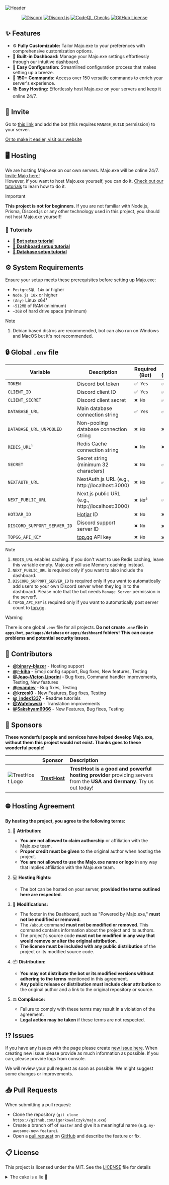 ![Header](https://github.com/IgorKowalczyk/majo.exe/assets/49127376/8fd53e0b-1902-460c-9d6c-7d42ea84f8bb)

<p align="center">
 <a href="https://majoexe.xyz/server"><img src="https://img.shields.io/discord/695282860399001640?color=%234552ef&logo=discord&label=Discord&style=flat&logoColor=fff" alt="Discord" /></a>
 <a href="https://www.npmjs.com/package/discord.js"><img src="https://img.shields.io/badge/Discord.js-v14-%234552ef?style=flat&logo=npm&logoColor=fff" alt="Discord.js" /></a>
 <a href="https://majoexe.xyz/"><img src="https://img.shields.io/github/actions/workflow/status/igorkowalczyk/majo.exe/codeql-analysis.yml?branch=master&style=flat&label=CodeQL&logo=github&color=%234552ef" alt="CodeQL Checks" /></a>
 <a href="https://majoexe.xyz"><img src="https://img.shields.io/github/license/igorkowalczyk/majo.exe?style=flat&;logo=github&label=License&color=%234552ef" alt="GitHub License" /></a>
</p>

## ✨ Features

- ⚙️ **Fully Customizable:** Tailor Majo.exe to your preferences with comprehensive customization options.
- 🌆 **Built-in Dashboard:** Manage your Majo.exe settings effortlessly through our intuitive dashboard.
- 📝 **Easy Configuration:** Streamlined configuration process that makes setting up a breeze.
- 💯 **150+ Commands:** Access over 150 versatile commands to enrich your server's experience.
- 📚 **Easy Hosting:** Effortlessly host Majo.exe on your servers and keep it online 24/7.

## 🔗 Invite

Go to [this link](https://discord.com/oauth2/authorize/?permissions=4294967287&scope=bot%20applications.commands&client_id=949342410150924319) and add the bot (this requires `MANAGE_GUILD` permission) to your server.

[Or to make it easier, visit our website](https://majoexe.xyz/)

## 🖥️ Hosting

We are hosting Majo.exe on our own servers. Majo.exe will be online 24/7. [Invite Majo here!](https://majoexe.xyz/api/invite)  
However, if you want to host Majo.exe yourself, you can do it. [Check out our tutorials](#-tutorials) to learn how to do it.

<!-- prettier-ignore-start -->
> [!IMPORTANT]
> **This project is not for beginners.** If you are not familiar with Node.js, Prisma, Discord.js or any other technology used in this project, you should not host Majo.exe yourself!
<!-- prettier-ignore-end -->

### 📝 Tutorials

- **[🤖 Bot setup tutorial](/apps/bot/README.md)**
- **[🔩 Dashboard setup tutorial](/apps/dashboard/README.md)**
- **[📝 Database setup tutorial](/packages/database/README.md)**

## ⚙️ System Requirements

Ensure your setup meets these prerequisites before setting up Majo.exe:

- `PostgreSQL 14x` or higher
- `Node.js 18x` or higher
- `(Any)` Linux x64¹
- `~512MB` of RAM (minimum)
- `~3GB` of hard drive space (minimum)

<!-- prettier-ignore-start -->
> [!NOTE]
> 1. Debian based distros are recommended, bot can also run on Windows and MacOS but it's not recommended.
<!-- prettier-ignore-end -->

## 🔒 Global `.env` file

| Variable                    | Description                                      | Required (Bot) | Required (Dashboard) |
| --------------------------- | ------------------------------------------------ | -------------- | -------------------- |
| `TOKEN`                     | Discord bot token                                | `✅ Yes`       | `✅ Yes`             |
| `CLIENT_ID`                 | Discord client ID                                | `✅ Yes`       | `✅ Yes`             |
| `CLIENT_SECRET`             | Discord client secret                            | `❌ No`        | `✅ Yes`             |
| `DATABASE_URL`              | Main database connection string                  | `✅ Yes`       | `✅ Yes`             |
| `DATABASE_URL_UNPOOLED`                | Non-pooling database connection string           | `❌ No`        | `❌ No`              |
| `REDIS_URL`¹                | Redis Cache connection string                    | `❌ No`        | `❌ No`              |
| `SECRET`                    | Secret string (minimum 32 characters)            | `❌ No`        | `✅ Yes`             |
| `NEXTAUTH_URL`              | NextAuth.js URL (e.g., http://localhost:3000)    | `❌ No`        | `✅ Yes`             |
| `NEXT_PUBLIC_URL`           | Next.js public URL (e.g., http://localhost:3000) | `❌ No`²       | `✅ Yes`             |
| `HOTJAR_ID`                 | [Hotjar](https://hotjar.com) ID                  | `❌ No`        | `❌ No`              |
| `DISCORD_SUPPORT_SERVER_ID` | Discord support server ID                        | `❌ No`        | `❌ No`³             |
| `TOPGG_API_KEY`             | [top.gg](https://top.gg) API key                 | `❌ No`        | `❌ No`⁴             |

<!-- prettier-ignore-start -->
> [!NOTE]
> 1. `REDIS_URL` enables caching. If you don't want to use Redis caching, leave this variable empty. Majo.exe will use Memory caching instead.  
> 2. `NEXT_PUBLIC_URL` is required only if you want to also include the dashboard.  
> 3. `DISCORD_SUPPORT_SERVER_ID` is required only if you want to automatically add users to your own Discord server when they log in to the dashboard. Please note that the bot needs `Manage Server` permission in the server!\
> 4. `TOPGG_API_KEY` is required only if you want to automatically post server count to [top.gg](https://top.gg).

<!-- prettier-ignore-end -->

> [!WARNING]
> There is one global `.env` file for all projects. **Do not create `.env` file in `apps/bot`, `packages/database` or `apps/dashboard` folders!** **This can cause problems and potential security issues.**

## 📝 Contributors

- [**@binary-blazer**](https://github.com/binary-blazer) - Hosting support
- [**@r-kjha**](https://github.com/r-kjha) - Emoji config support, Bug fixes, New features, Testing
- [**@Joao-Victor-Liporini**](https://github.com/Joao-Victor-Liporini) - Bug fixes, Command handler improvements, Testing, New features
- [**@evandev**](https://github.com/xefew) - Bug fixes, Testing
- [**@krzesl0**](https://github.com/krzesl0) - New Features, Bug fixes, Testing
- [**@\_index1337**](https://github.com/index1337) - Readme tutorials
- [**@Wafelowski**](https://github.com/HeavyWolfPL) - Translation improvements
- [**@Sakshyam6966**](https://github.com/Sakshyam6966) - New Features, Bug fixes, Testing

## 💝 Sponsors

**These wonderful people and services have helped develop Majo.exe, without them this project would not exist. Thanks goes to these wonderful people!**

|                                                                                                                                                             | Sponsor                                                             | Description                                                                                                                                                         |
| ----------------------------------------------------------------------------------------------------------------------------------------------------------- | ------------------------------------------------------------------- | :------------------------------------------------------------------------------------------------------------------------------------------------------------------ |
| ![TrestHost Logo](https://majoexe.xyz/assets/sponsors/tresthost.png)                      | [**TrestHost**](https://dash.tresthost.me/register?ref=majonez.exe) | **TrestHost is a good and powerful hosting provider** providing servers from the **USA and Germany**. Try us out today!                                             |


## ⛔ Hosting Agreement

**By hosting the project, you agree to the following terms:**

1. 📜 **Attribution:**

   - **You are not allowed to claim authorship** or affiliation with the Majo.exe team.
   - **Proper credit must be given** to the original author when hosting the project.
   - **You are not allowed to use the Majo.exe name or logo** in any way that implies affiliation with the Majo.exe team.

2. 💻 **Hosting Rights:**

   - The bot can be hosted on your server, **provided the terms outlined here are respected**.

3. 🚧 **Modifications:**

   - The footer in the Dashboard, such as "Powered by Majo.exe," **must not be modified or removed**.
   - The `/about` command **must not be modified or removed**. This command contains information about the project and its authors.
   - The project's source code **must not be modified in any way that would remove or alter the original attribution**.
   - **The license must be included with any public distribution** of the project or its modified source code.

4. 📦 **Distribution:**

   - **You may not distribute the bot or its modified versions without adhering to the terms** mentioned in this agreement.
   - **Any public release or distribution must include clear attribution** to the original author and a link to the original repository or source.

5. ⚖️ **Compliance:**
   - Failure to comply with these terms may result in a violation of the agreement.
   - **Legal action may be taken** if these terms are not respected.

## ⁉️ Issues

If you have any issues with the page please create [new issue here](https://github.com/igorkowalczyk/majo.exe/issues). When creating new issue please provide as much information as possible. If you can, please provide logs from console.

We will review your pull request as soon as possible. We might suggest some changes or improvements.

## 📥 Pull Requests

When submitting a pull request:

- Clone the repository (`git clone https://github.com/igorkowalczyk/majo.exe`)
- Create a branch off of `master` and give it a meaningful name (e.g. `my-awesome-new-feature`).
- Open a [pull request](https://github.com/igorkowalczyk/majo.exe/pulls) on [GitHub](https://github.com) and describe the feature or fix.

## 📋 License

This project is licensed under the MIT. See the [LICENSE](https://github.com/igorkowalczyk/majo.exe/blob/master/license.md) file for details

<details>
 <summary>The cake is a lie 🍰</summary>

<a href="https://igorkowalczyk.dev"><img src="https://views.igorkowalczyk.vercel.app/api/badge/majo.exe?style=flat-square&color=333333&label=Repo+views" alt="Github repository views"></a>

</details>

